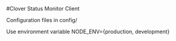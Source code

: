 #Clover Status Monitor Client

Configuration files in config/

Use environment variable NODE_ENV={production, development}
